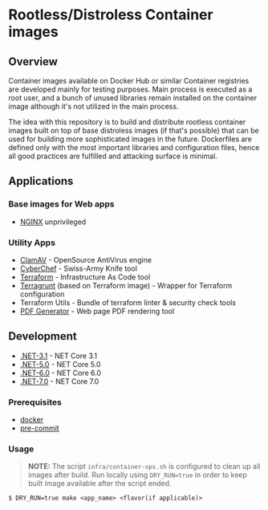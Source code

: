 # Rootless/Distroless Container images

## Overview
Container images available on Docker Hub or similar Container registries are developed mainly for testing purposes. 
Main process is executed as a root user, and a bunch of unused libraries remain installed on the container image although 
it's not utilized in the main process.

The idea with this repository is to build and distribute rootless container images built on top of base distroless images 
(if that's possible) that can be used for building more sophisticated images in the future.
Dockerfiles are defined only with the most important libraries and configuration files, hence all good practices are 
fulfilled and attacking surface is minimal.

## Applications

### Base images for Web apps
- [NGINX](https://github.com/nginxinc) unprivileged

### Utility Apps

- [ClamAV](https://www.clamav.net/) - OpenSource AntiVirus engine
- [CyberChef](https://github.com/gchq/CyberChef) - Swiss-Army Knife tool
- [Terraform](https://www.terraform.io/) - Infrastructure As Code tool
- [Terragrunt](https://terragrunt.gruntwork.io/) (based on Terraform image) - Wrapper for Terraform configuration
- Terraform Utils - Bundle of terraform linter & security check tools  
- [PDF Generator](https://github.com/alvarcarto/url-to-pdf-api) - Web page PDF rendering tool

## Development

- [.NET-3.1](https://dotnet.microsoft.com/download/dotnet/3.1) - NET Core 3.1
- [.NET-5.0](https://dotnet.microsoft.com/download/dotnet/5.0) - NET Core 5.0
- [.NET-6.0](https://dotnet.microsoft.com/download/dotnet/6.0) - NET Core 6.0
- [.NET-7.0](https://dotnet.microsoft.com/download/dotnet/7.0) - NET Core 7.0

### Prerequisites

- [docker](https://docs.docker.com/engine/install/)
- [pre-commit](https://pre-commit.com/#install)

### Usage

> **NOTE:**
The script `infra/container-ops.sh` is configured to clean up all images after build. Run locally using `DRY_RUN=true` 
in order to keep built image available after the script ended.

```shell
$ DRY_RUN=true make <app_name> <flavor(if applicable)>
```
